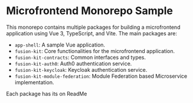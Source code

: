# Microfrontend Monorepo Sample

This monorepo contains multiple packages for building a microfrontend application using Vue 3, TypeScript, and Vite. The main packages are:

- `app-shell`: A sample Vue application.
- `fusion-kit`: Core functionalities for the microfrontend application.
- `fusion-kit-contracts`: Common interfaces and types.
- `fusion-kit-auth0`: Auth0 authentication service.
- `fusion-kit-keycloak`: Keycloak authentication service.
- `fusion-kit-module-federation`: Module Federation based Microservice implementation.

Each package has its on ReadMe



